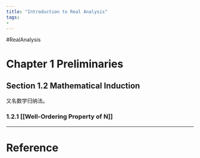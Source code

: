 ```yaml
---
title: "Introduction to Real Analysis"
tags:
- 
---
```


#RealAnalysis 

# Chapter 1 Preliminaries

## Section 1.2 Mathematical Induction

又名数学归纳法。

### 1.2.1 [[Well-Ordering Property of N]]




---



# Reference 

